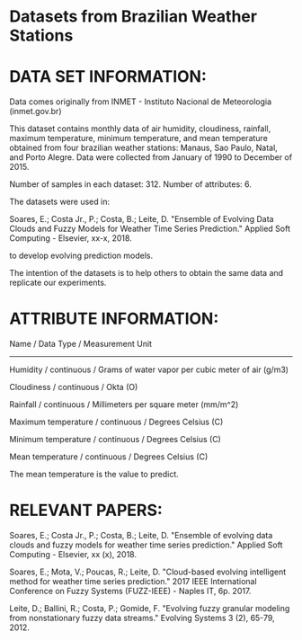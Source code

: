 # Datasets from Brazilian Weather Stations


# DATA SET INFORMATION:

Data comes originally from INMET - Instituto Nacional de Meteorologia (inmet.gov.br)

This dataset contains monthly data of air humidity, cloudiness, rainfall, maximum temperature, minimum temperature, and mean temperature obtained from four brazilian weather stations: Manaus, Sao Paulo, Natal, and Porto Alegre. Data were collected from January of 1990 to December of 2015.

Number of samples in each dataset: 312.
Number of attributes: 6.

The datasets were used in:

Soares, E.; Costa Jr., P.; Costa, B.; Leite, D.
"Ensemble of Evolving Data Clouds and Fuzzy Models for Weather Time Series Prediction."
Applied Soft Computing - Elsevier, xx-x, 2018.

to develop evolving prediction models.

The intention of the datasets is to help others to obtain the same data and replicate our experiments.


# ATTRIBUTE INFORMATION:

Name / Data Type / Measurement Unit

----------------------------- 

Humidity / continuous / Grams of water vapor per cubic meter of air (g/m3)

Cloudiness / continuous / Okta (O)

Rainfall	/ continuous / Millimeters per square meter (mm/m^2)

Maximum temperature / continuous / Degrees Celsius (C)

Minimum temperature / continuous / Degrees Celsius (C)

Mean temperature / continuous	/ Degrees Celsius (C)

The mean temperature is the value to predict.


# RELEVANT PAPERS:

Soares, E.; Costa Jr., P.; Costa, B.; Leite, D.
"Ensemble of evolving data clouds and fuzzy models for weather time series prediction."
Applied Soft Computing - Elsevier, xx (x), 2018.

Soares, E.; Mota, V.; Poucas, R.; Leite, D.
"Cloud-based evolving intelligent method for weather time series prediction."
2017 IEEE International Conference on Fuzzy Systems (FUZZ-IEEE) - Naples IT, 6p. 2017.

Leite, D.; Ballini, R.; Costa, P.; Gomide, F.
"Evolving fuzzy granular modeling from nonstationary fuzzy data streams."
Evolving Systems 3 (2), 65-79, 2012.

